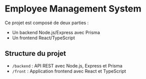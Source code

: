 # Employee Management System

Ce projet est composé de deux parties :
- Un backend Node.js/Express avec Prisma
- Un frontend React/TypeScript

## Structure du projet
- `/backend` : API REST avec Node.js, Express et Prisma
- `/front` : Application frontend avec React et TypeScript